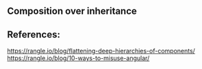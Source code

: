 ## Composition over inheritance




## References:
https://rangle.io/blog/flattening-deep-hierarchies-of-components/
https://rangle.io/blog/10-ways-to-misuse-angular/
